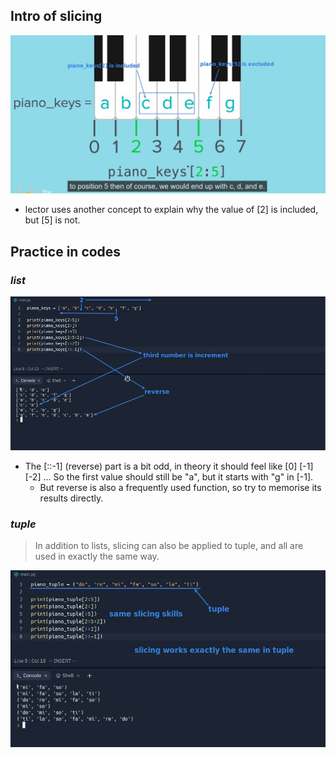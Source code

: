## **Intro of slicing**

![Alt image to explain slicing](pic/01.jpg)

- lector uses another concept to explain why the value of [2] is included, but [5] is not.

## **Practice in codes**

### _list_

![Alt practice in codes (list)](pic/02.jpg)

- The [::-1] (reverse) part is a bit odd, in theory it should feel like [0] [-1] [-2] ... So the first value should still be "a", but it starts with "g" in [-1].
  - But reverse is also a frequently used function, so try to memorise its results directly.

### _tuple_

> In addition to lists, slicing can also be applied to tuple, and all are used in exactly the same way.

![Alt practice in codes (tuple)](pic/03.jpg)
